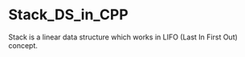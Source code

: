 # Stack_DS_in_CPP
Stack is a linear data structure which works in LIFO (Last In First Out) concept.
